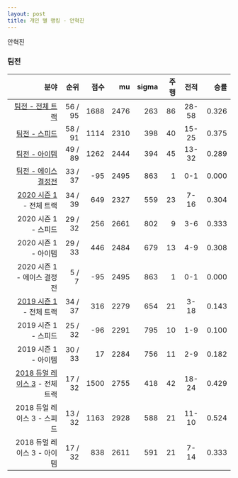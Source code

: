```yaml
---
layout: post
title: 개인 별 랭킹 - 안혁진
---
```


안혁진


### 팀전

| 분야 | 순위 | 점수 | mu | sigma | 주행 | 전적 | 승률 |
|---:|---:|---:|---:|---:|---:|:---:|---:|
| [팀전 - 전체 트랙](../team-full) | 56 / 95 | 1688 | 2476 | 263 | 86 | 28-58 | 0.326 |
| [팀전 - 스피드](../team-speed) | 58 / 91 | 1114 | 2310 | 398 | 40 | 15-25 | 0.375 |
| [팀전 - 아이템](../team-item) | 49 / 89 | 1262 | 2444 | 394 | 45 | 13-32 | 0.289 |
| [팀전 - 에이스 결정전](../team-ace) | 33 / 37 | -95 | 2495 | 863 | 1 | 0-1 | 0.000 |
| [2020 시즌 1](../teams-t2020_1) - 전체 트랙 | 34 / 39 | 649 | 2327 | 559 | 23 | 7-16 | 0.304 |
| 2020 시즌 1 - 스피드 | 29 / 32 | 256 | 2661 | 802 | 9 | 3-6 | 0.333 |
| 2020 시즌 1 - 아이템 | 29 / 33 | 446 | 2484 | 679 | 13 | 4-9 | 0.308 |
| 2020 시즌 1 - 에이스 결정전 | 5 / 7 | -95 | 2495 | 863 | 1 | 0-1 | 0.000 |
| [2019 시즌 1](../teams-t2019_1) - 전체 트랙 | 34 / 37 | 316 | 2279 | 654 | 21 | 3-18 | 0.143 |
| 2019 시즌 1 - 스피드 | 25 / 32 | -96 | 2291 | 795 | 10 | 1-9 | 0.100 |
| 2019 시즌 1 - 아이템 | 30 / 33 | 17 | 2284 | 756 | 11 | 2-9 | 0.182 |
| [2018 듀얼 레이스 3](../teams-t2018_1) - 전체 트랙 | 17 / 32 | 1500 | 2755 | 418 | 42 | 18-24 | 0.429 |
| 2018 듀얼 레이스 3 - 스피드 | 13 / 32 | 1163 | 2928 | 588 | 21 | 11-10 | 0.524 |
| 2018 듀얼 레이스 3 - 아이템 | 17 / 32 | 838 | 2611 | 591 | 21 | 7-14 | 0.333 |
